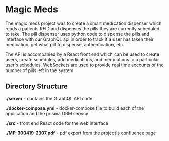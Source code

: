 # Magic Meds

The magic meds project was to create a smart medication dispenser which reads a patients RFID and dispenses the pills they are currently scheduled to take. The pill dispenser uses python code to dispense the pills and interface with our GraphQL api in order to track if a user has taken their medication, get what pill to dispense, authentication, etc.

The API is accompanied by a React front end which can be used to create users, create schedules, add medications, add medications to a particular user's schedules. WebSockets are used to provide real time accounts of the number of pills left in the system.

## Directory Structure

**./server** - contains the GraphQL API code.

**./docker-compose.yml** - docker-compose file to build each of the application and the prisma ORM service

**./src** - front end React code for the web interface

**./MP-300419-2307.pdf** - pdf export from the project's confluence page
